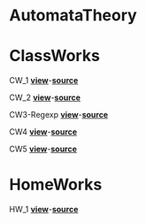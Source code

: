 # AutomataTheory
# ClassWorks
CW_1 <a href="https://cagriege.github.io/AutomataTheory/Cw1.html"><b>view</b></a>-<a href="https://github.com/cagriege/AutomataTheory/blob/master/Cw1.html"><b>source</b></a>
<br></td>


CW_2 <a href="https://cagriege.github.io/AutomataTheory/Cw2.html"><b>view</b></a>-<a href="https://github.com/cagriege/AutomataTheory/blob/master/Cw2.html"><b>source</b></a>
<br></td>


CW3-Regexp <a href="https://cagriege.github.io/AutomataTheory/CW3-Regexp.html"><b>view</b></a>-<a href="https://github.com/cagriege/AutomataTheory/blob/master/CW3-Regexp.html"><b>source</b></a>
<br>


CW4 <a href="https://cagriege.github.io/AutomataTheory/CW4.html"><b>view</b></a>-<a href="https://github.com/cagriege/AutomataTheory/blob/master/CW4.html"><b>source</b></a>
<br>


CW5 <a href="https://cagriege.github.io/AutomataTheory/CW5/Expression.html"><b>view</b></a>-<a href="https://github.com/cagriege/AutomataTheory/blob/master/CW5/Expression.html"><b>source</b></a>
<br>

# HomeWorks
HW_1 <a href="https://cagriege.github.io/AutomataTheory/HW1.html"><b>view</b></a>-<a href="https://github.com/cagriege/AutomataTheory/blob/master/HW1.html"><b>source</b></a>
<br>





